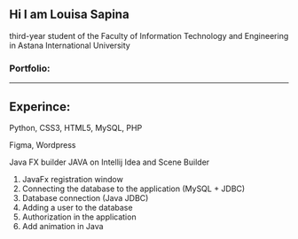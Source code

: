<h2>Hi I am Louisa Sapina</h2>
<p>third-year student of the Faculty of Information Technology and Engineering in Astana International University</p>

<h3>Portfolio: </h3>

<hr>

<h2>Experince:</h2>
<p>Python, CSS3, HTML5, MySQL, PHP</p>
<p>Figma, Wordpress</p>

Java FX builder
JAVA on Intellij Idea and Scene Builder

1. JavaFx registration window
2. Connecting the database to the application (MySQL + JDBC)
3. Database connection (Java JDBC)
4. Adding a user to the database
5. Authorization in the application
6. Add animation in Java
